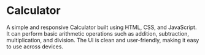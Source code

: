 # Calculator
A simple and responsive Calculator built using HTML, CSS, and JavaScript. It can perform basic arithmetic operations such as addition, subtraction, multiplication, and division. The UI is clean and user-friendly, making it easy to use across devices.
